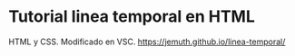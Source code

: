 # Tutorial linea temporal en HTML

HTML y CSS. Modificado en VSC.
https://jemuth.github.io/linea-temporal/
